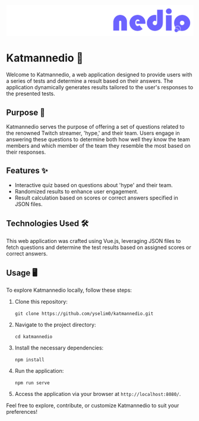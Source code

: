 ![Katmannedio Logo](./src/assets/katmannedioLogo.png)

# Katmannedio 💭

Welcome to Katmannedio, a web application designed to provide users with a series of tests and determine a result based on their answers. The application dynamically generates results tailored to the user's responses to the presented tests.

## Purpose 🎯

Katmannedio serves the purpose of offering a set of questions related to the renowned Twitch streamer, 'hype,' and their team. Users engage in answering these questions to determine both how well they know the team members and which member of the team they resemble the most based on their responses.

## Features ✨

-   Interactive quiz based on questions about 'hype' and their team.
-   Randomized results to enhance user engagement.
-   Result calculation based on scores or correct answers specified in JSON files.

## Technologies Used 🛠️

This web application was crafted using Vue.js, leveraging JSON files to fetch questions and determine the test results based on assigned scores or correct answers.

## Usage 🖥️

To explore Katmannedio locally, follow these steps:

1.  Clone this repository:

    
    `git clone https://github.com/yselim0/katmannedio.git`

2.  Navigate to the project directory:

    
    `cd katmannedio`

3.  Install the necessary dependencies:

    
    `npm install`

4.  Run the application:

    
    `npm run serve`

5.  Access the application via your browser at `http://localhost:8080/`.

Feel free to explore, contribute, or customize Katmannedio to suit your preferences!